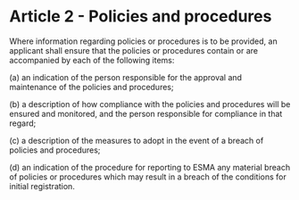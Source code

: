 # Article 2 - Policies and procedures


Where information regarding policies or procedures is to be provided, an applicant shall ensure that the policies or procedures contain or are accompanied by each of the following items:

(a) an indication of the person responsible for the approval and maintenance of the policies and procedures;

(b) a description of how compliance with the policies and procedures will be ensured and monitored, and the person responsible for compliance in that regard;

(c) a description of the measures to adopt in the event of a breach of policies and procedures;

(d) an indication of the procedure for reporting to ESMA any material breach of policies or procedures which may result in a breach of the conditions for initial registration.
